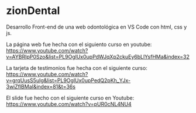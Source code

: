# zionDental
Desarrollo Front-end de una web odontológica en VS Code con html, css y js. 

La página web fue hecha con el siguiento curso en youtube:
https://www.youtube.com/watch?v=AYBRIpP0Szo&list=PL9OglUx0upPdWJqXp2ckuEy6bLlYsfHMa&index=32

La tarjeta de testimonios fue hecha con el siguiente curso:
https://www.youtube.com/watch?v=grqUusS5uIg&list=PL9OglUx0upPedQ2pKh_YJx-3wiZflBMal&index=81&t=36s

El slide fue hecho con el siguiente curso en Youtube:
https://www.youtube.com/watch?v=pUR0cNL4NU4

